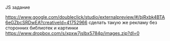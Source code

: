 JS задание
 
https://www.google.com/doubleclick/studio/externalpreview/#/bjRxbk4BTA6eGZbcSRDwEA?creativeId=41752966
сделать такую же рекламу без сторонних библиотек
и картинки
https://www.dropbox.com/s/xpxw7jslbx5784p/images.zip?dl=0
